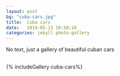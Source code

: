 ```yaml
---
layout: post
bg: "cuba-cars.jpg"
title:  Cuba cars
date:   2019-05-13 10:50:10 
categories: jekyll photo-gallery
---
```


No text, just a gallery of beautiful cuban cars<br><br>


{% includeGallery cuba-cars%}